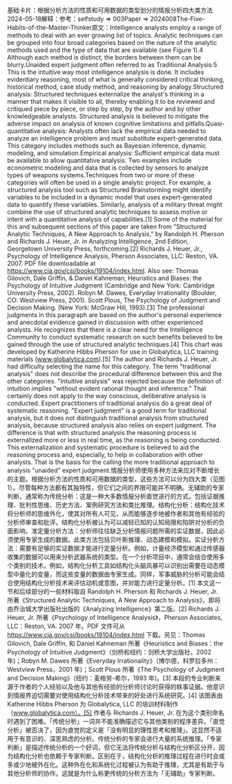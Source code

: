 

基础卡片：根据分析方法的性质和可用数据的类型划分的情报分析四大类方法2024-05-18解释：参考：selfstudy => 003Paper => 2024008The-Five-Habits-of-the-Master-Thinker原文：Intelligence analysts employ a range of methods to deal with an ever growing list of topics. Analytic techniques can be grouped into four broad categories based on the nature of the analytic methods used and the type of data that are available (see Figure 1).4 Although each method is distinct, the borders between them can be blurry.Unaided expert judgment often referred to as Traditional Analysis:5 This is the intuitive way most intelligence analysis is done. It includes evidentiary reasoning, most of what is generally considered critical thinking, historical method, case study method, and reasoning by analogy.Structured analysis: Structured techniques externalize the analyst's thinking in a manner that makes it visible to all, thereby enabling it to be reviewed and critiqued piece by piece, or step by step, by the author and by other knowledgeable analysts. Structured analysis is believed to mitigate the adverse impact on analysis of known cognitive limitations and pitfalls.Quasi-quantitative analysis: Analysts often lack the empirical data needed to analyze an intelligence problem and must substitute expert-generated data. This category includes methods such as Bayesian inference, dynamic modeling, and simulation.Empirical analysis: Sufficient empirical data must be available to allow quantitative analysis. Two examples include econometric modeling and data that is collected by sensors to analyze types of weapons systems.Techniques from two or more of these categories will often be used in a single analytic project. For example, a structured analysis tool such as Structured Brainstorming might identify variables to be included in a dynamic model that uses expert-generated data to quantify these variables. Similarly, analysis of a military threat might combine the use of structured analytic techniques to assess motive or intent with a quantitative analysis of capabilities.[1] Some of the material for this and subsequent sections of this paper are taken from "Structured Analytic Techniques, A New Approach to Analysis," by Randolph H. Pherson and Richards J. Heuer, Jr. in Analyzing Intelligence, 2nd Edition, Georgetown University Press, forthcoming.[2] Richards J. Heuer, Jr., Psychology of Intelligence Analysis, Pherson Associates, LLC: Reston, VA. 2007. PDF file downloadable at https://www.cia.gov/csi/books/19104/index.html. Also see: Thomas Gilovich, Dale Griffin, & Daniel Kahneman, Heuristics and Biases: the Psychology of Intuitive Judgment (Cambridge and New York: Cambridge University Press, 2002). Robyn M. Dawes, Everyday Irrationality (Boulder, CO: Westview Press, 2001). Scott Plous, The Psychology of Judgment and Decision Making. (New York: McGraw Hill, 1993).[3] The professional judgments in this paragraph are based on the author's personal experience and anecdotal evidence gained in discussion with other experienced analysts. He recognizes that there is a clear need for the Intelligence Community to conduct systematic research on such benefits believed to be gained through the use of structured analytic techniques.[4] This chart was developed by Katherine Hibbs Pherson for use in Globalytica, LLC training materials (www.globalytica.com).[5] The author and Richards J. Heuer, Jr. had difficulty selecting the name for this category. The term "traditional analysis" does not describe the procedural difference between this and the other categories. "Intuitive analysis" was rejected because the definition of intuition implies "without evident rational thought and inference." That certainly does not apply to the way conscious, deliberative analysis is conducted. Expert practitioners of traditional analysis do a great deal of systematic reasoning. "Expert judgment" is a good term for traditional analysis, but it does not distinguish traditional analysis from structured analysis, because structured analysis also relies on expert judgment. The difference is that with structured analysis the reasoning process is externalized more or less in real time, as the reasoning is being conducted. This externalization and systematic procedure is believed to aid the reasoning process and, especially, to help in collaboration with other analysts. That is the basis for the calling the more traditional approach to analysis "unaided" expert judgment.情报分析师使用多种方法来应对不断增长的主题。根据分析方法的性质和可用数据的类型，这些方法可以分为四大类（见图 1）。尽管每种方法都有其独特性，但它们之间的界限可能并不明确。无辅助的专家判断，通常称为传统分析：这是一种大多数情报分析直觉进行的方式。包括证据推理、批判性思维、历史方法、案例研究方法和类比推理。结构化分析：结构化技术将分析师的思维外化，使其对所有人可见，从而能够逐步地被作者和其他有经验的分析师审查和批评。结构化分析被认为可以减轻已知的认知局限和陷阱对分析的负面影响。准定量分析方法：分析师往往缺乏分析情报问题所需的实证数据，因此必须使用专家生成的数据。此类方法包括贝叶斯推理、动态建模和模拟。实证分析方法：需要有足够的实证数据才能进行定量分析。例如，计量经济模型和通过传感器收集的数据可以用来分析武器系统的类型。在一个分析项目中，通常会结合使用多个类别的技术。例如，结构化分析工具如结构化头脑风暴可以识别出需要在动态模型中量化的变量，而这些变量的数据由专家生成。同样，军事威胁的分析可能会结合使用结构化分析技术来评估动机或意图，并对能力进行定量分析。[1] 本文这一节和后续部分的一些材料取自 Randolph H. Pherson 和 Richards J. Heuer, Jr. 所著《Structured Analytic Techniques, A New Approach to Analysis》，即将由乔治城大学出版社出版的《Analyzing Intelligence》第二版。[2] Richards J. Heuer, Jr. 所著《Psychology of Intelligence Analysis》，Pherson Associates, LLC：Reston, VA. 2007 年。PDF 文件可从 https://www.cia.gov/csi/books/19104/index.html 下载。另见：Thomas Gilovich, Dale Griffin, 和 Daniel Kahneman 所著《Heuristics and Biases：the Psychology of Intuitive Judgment》（剑桥和纽约：剑桥大学出版社，2002 年)；Robyn M. Dawes 所著《Everyday Irrationality》（博尔德，科罗拉多州：Westview Press，2001 年)；Scott Plous 所著《The Psychology of Judgment and Decision Making》（纽约：麦格劳-希尔，1993 年)。[3] 本段的专业判断来源于作者的个人经验以及他与其他有经验的分析师讨论时获得的轶事证据。他意识到情报界迫切需要对使用结构化分析技术带来的好处进行系统研究。[4] 该图表由 Katherine Hibbs Pherson 为 Globalytica, LLC 的培训材料制作（www.globalytica.com）。[5] 作者与 Richards J. Heuer, Jr. 在为这个类别命名时遇到了困难。「传统分析」一词并不能准确描述它与其他类别的程序差异。「直觉分析」被否决了，因为直觉的定义是「没有明显的理性思考和推理」。这显然不适用于有意识的、深思熟虑的分析。传统分析的专家会进行大量的系统推理。「专家判断」是描述传统分析的一个好词，但它无法将传统分析与结构化分析区分开，因为结构化分析也依赖于专家判断。区别在于，结构化分析的推理过程在进行时会或多或少地被外在化。这种外在化和系统化过程被认为有助于推理，尤其是有助于与其他分析师的协作。这就是为什么称更传统的分析方法为「无辅助」专家判断。